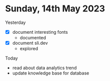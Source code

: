 # Sunday, 14th May 2023

Yesterday
- [x] document interesting fonts
	- documented
- [x] document sli.dev
	- explored


Today
- read about data analytics trend
- update knowledge base for database
